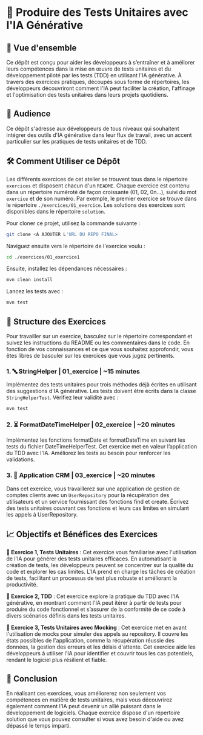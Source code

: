 # 🧪 Produire des Tests Unitaires avec l'IA Générative

## 👀 Vue d'ensemble

Ce dépôt est conçu pour aider les développeurs à s’entraîner et à améliorer leurs compétences dans la mise en œuvre de tests unitaires et du développement piloté par les tests (TDD) en utilisant l'IA générative. À travers des exercices pratiques, découpés sous forme de répertoires, les développeurs découvriront comment l'IA peut faciliter la création, l'affinage et l'optimisation des tests unitaires dans leurs projets quotidiens.

## 👤 Audience

Ce dépôt s'adresse aux développeurs de tous niveaux qui souhaitent intégrer des outils d'IA générative dans leur flux de travail, avec un accent particulier sur les pratiques de tests unitaires et de TDD.

## 🛠️ Comment Utiliser ce Dépôt

Les différents exercices de cet atelier se trouvent tous dans le répertoire `exercices` et disposent chacun d'un `README`. Chaque exercice est contenu dans un répertoire numéroté de façon croissante (01, 02, 0n...), suivi du mot `exercice` et de son numéro. Par exemple, le premier exercice se trouve dans le répertoire `./exercices/01_exercice`. Les solutions des exercices sont disponibles dans le répertoire `solution`.

[01_exercice1]: https://gitlab.groupeonepoint.com/codeshare/trainings/ai4dev/jstestingwithai/-/tree/01_exercice1?ref_type=heads
[02_exercice1_solution]: https://gitlab.groupeonepoint.com/codeshare/trainings/ai4dev/jstestingwithai/-/tree/02_exercice1_solution?ref_type=heads

Pour cloner ce projet, utilisez la commande suivante :

```bash
git clone <A AJOUTER L'URL DU REPO FINAL>
```
Naviguez ensuite vers le répertoire de l'exercice voulu :

```bash
cd ./exercices/01_exercice1
```


Ensuite, installez les dépendances nécessaires :
```bash
mvn clean install
```

Lancez les tests avec :

```bash
mvn test
```

## 🧩 Structure des Exercices
Pour travailler sur un exercice, basculez sur le répertoire correspondant et suivez les instructions du README ou les commentaires dans le code. En fonction de vos connaissances et ce que vous souhaitez approfondir, vous êtes libres de basculer sur les exercices que vous jugez pertinents.


### 1. 🔤 StringHelper | 01_exercice | ~15 minutes
Implémentez des tests unitaires pour trois méthodes déjà écrites en utilisant des suggestions d'IA générative. Les tests doivent être écrits dans la classe `StringHelperTest`. Vérifiez leur validité avec :

```bash
mvn test
```
### 2. ⏳ FormatDateTimeHelper | 02_exercice | ~20 minutes
Implémentez les fonctions formatDate et formatDateTime en suivant les tests du fichier DateTimeHelperTest. Cet exercice met en valeur l’application du TDD avec l'IA. Améliorez les tests au besoin pour renforcer les validations.

### 3. 👥 Application CRM | 03_exercice | ~20 minutes
Dans cet exercice, vous travaillerez sur une application de gestion de comptes clients avec un `UserRepository` pour la récupération des utilisateurs et un service fournissant des fonctions find et create. Écrivez des tests unitaires couvrant ces fonctions et leurs cas limites en simulant les appels à UserRepository.


## 📈 Objectifs et Bénéfices des Exercices
**📝 Exercice 1, Tests Unitaires** : Cet exercice vous familiarise avec l'utilisation de l'IA pour générer des tests unitaires efficaces. En automatisant la création de tests, les développeurs peuvent se concentrer sur la qualité du code et explorer les cas limites. L'IA prend en charge les tâches de création de tests, facilitant un processus de test plus robuste et améliorant la productivité.

**🧩 Exercice 2, TDD** : Cet exercice explore la pratique du TDD avec l'IA générative, en montrant comment l'IA peut itérer à partir de tests pour produire du code fonctionnel et s’assurer de la conformité de ce code à divers scénarios définis dans les tests unitaires.

**🤖 Exercice 3, Tests Unitaires avec Mocking** : Cet exercice met en avant l'utilisation de mocks pour simuler des appels au repository. Il couvre les états possibles de l'application, comme la récupération réussie des données, la gestion des erreurs et les délais d'attente. Cet exercice aide les développeurs à utiliser l'IA pour identifier et couvrir tous les cas potentiels, rendant le logiciel plus résilient et fiable.

## 🎯 Conclusion
En réalisant ces exercices, vous améliorerez non seulement vos compétences en matière de tests unitaires, mais vous découvrirez également comment l'IA peut devenir un allié puissant dans le développement de logiciels. Chaque exercice dispose d'un répertoire solution que vous pouvez consulter si vous avez besoin d'aide ou avez dépassé le temps imparti.

